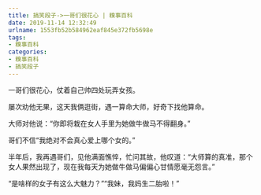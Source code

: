 ```yaml
---
title: 搞笑段子->一哥们很花心 | 糗事百科
date: 2019-11-14 12:32:49
urlname: 1553fb52b584962eaf845e372fb5698e
tags: 
- 糗事百科
categories:
- 糗事百科
- 搞笑段子
---
```

一哥们很花心，仗着自己帅四处玩弄女孩。

屡次劝他无果，这天我俩逛街，遇一算命大师，好奇下找他算命。

大师对他说：“你即将栽在女人手里为她做牛做马不得翻身。”

哥们不信“我绝对不会真心爱上哪个女的。”

半年后，我再遇哥们，见他满面憔悴，忙问其故，他叹道：“大师算的真准，那个女人果然出现了，现在我每天为她做牛做马偏偏心甘情愿毫无怨言。”

“是啥样的女子有这么大魅力？”“我妹，我妈生二胎啦！”


